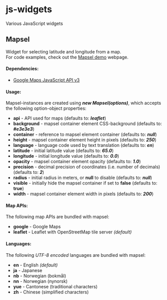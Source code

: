 js-widgets
==========
Various JavaScript widgets

## Mapsel
Widget for selecting latitude and longitude from a map.<br>
For code examples, check out the [Mapsel demo](mapsel/demo.html) webpage.

#### Dependencies:
* [Google Maps JavaScript API v3](https://developers.google.com/maps/documentation/javascript/)

#### Usage:
Mapsel-instances are created using ***new Mapsel(options)***, which accepts the following option-object properties:

 * **api** - API used for maps (defaults to: ***leaflet***)
 * **background** - mapsel container element CSS-background (defaults to: ***#e3e3e3***)
 * **container** - reference to mapsel element container (defaults to: ***null***)
 * **height** - mapsel container element height in pixels (defaults to: ***250***)
 * **language** - language code used by text translation (defaults to: ***en***)
 * **latitude** - initial latitude value (defaults to: ***65.0***)
 * **longitude** - initial longitude value (defaults to: ***0.0***)
 * **opacity** - mapsel container element opacity (defaults to: ***1.0***)
 * **precision** - decimal precision of coordinates (i.e. number of decimals) (defaults to: ***2***)
 * **radius** - initial radius in meters, or **null** to disable (defaults to: ***null***)
 * **visible** - initially hide the mapsel container if set to **false** (defaults to: **true**)
 * **width** - mapsel container element width in pixels (defaults to: ***200***)

#### Map APIs:
The following map APIs are bundled with mapsel:

 * **google** - Google Maps
 * **leaflet** - Leaflet with OpenStreetMap tile server *(default)*

#### Languages:
The following *UTF-8 encoded* languages are bundled with mapsel:

 * **en** - English *(default)*
 * **ja** - Japanese
 * **nb** - Norwegian (bokmål)
 * **nn** - Norwegian (nynorsk)
 * **yue** - Cantonese (traditional characters)
 * **zh** - Chinese (simplified characters)

